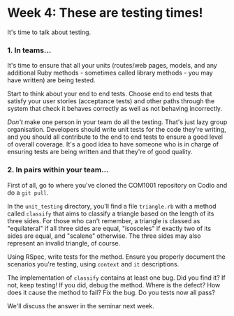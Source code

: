 # Week 4: These are testing times!

It's time to talk about testing. 

### 1. In teams...

It's time to ensure that all your units (routes/web pages, models, and any
additional Ruby methods - sometimes called library methods - you may have
written) are being tested. 

Start to think about your end to end tests. Choose end to end tests that satisfy
your user stories (acceptance tests) and other paths through the system that
check it behaves correctly as well as not behaving incorrectly. 

_Don't_ make one person in your team do all the testing. That's just lazy group
organisation. Developers should write unit tests for the code they're writing,
and you should all contribute to the end to end tests to ensure a good level of
overall coverage. It's a good idea to have someone who is in charge of ensuring
tests are being written and that they're of good quality. 

### 2. In pairs within your team...

First of all, go to where you've cloned the COM1001 repository on Codio and do a
`git pull`.

In the `unit_testing` directory, you'll find a file `triangle.rb` with a method
called `classify` that aims to classify a triangle based on the length of its
three sides. For those who can't remember, a triangle is classed as
"equilateral" if all three sides are equal, "isosceles" if exactly two of its
sides are equal, and "scalene" otherwise. The three sides may also represent an
invalid triangle, of course.

Using RSpec, write tests for the method. Ensure you properly document the
scenarios you're testing, using `context` and `it` descriptions.

The implementation of `classify` contains at least one bug. Did you find it? If
not, keep testing! If you did, debug the method. Where is the defect? How does
it cause the method to fail? Fix the bug. Do you tests now all pass?

We'll discuss the answer in the seminar next week. 